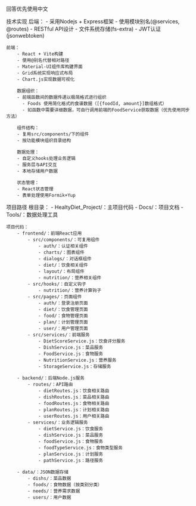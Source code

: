 回答优先使用中文

技术实现
    后端：
        - 采用Nodejs + Express框架
        - 使用模块别名(@services, @routes)
        - RESTful API设计
        - 文件系统存储(fs-extra)
        - JWT认证(jsonwebtoken)

    前端：
        - React + Vite构建
        - 使用@别名代替相对路径
        - Material-UI组件库构建界面
        - Grid系统实现响应式布局
        - Chart.js实现数据可视化
        
        数据组织：
        - 前端函数间的数据传递以极简格式进行组织
          - Foods 使用简化格式的食谱数据（[{foodId, amount}]数组格式）
          - 如函数中需要详细数据，可自行调用前端的FoodService获取数据（优先使用同步方法）

        组件结构：
        - 复用src/components/下的组件
        - 按功能模块组织目录结构
        
        数据处理：
        - 自定义hooks处理业务逻辑
        - 服务层与API交互
        - 本地存储用户数据
        
        状态管理：
        - React状态管理
        - 表单处理使用Formik+Yup


项目路径
    根目录：
        - HealtyDiet_Project/：主项目代码
        - Docs/：项目文档
        - Tools/：数据处理工具

    项目代码：
        - frontend/：前端React应用
            - src/components/：可复用组件
                - auth/：认证相关组件
                - charts/：图表组件
                - dialogs/：对话框组件
                - diet/：饮食相关组件
                - layout/：布局组件
                - nutrition/：营养相关组件
            - src/hooks/：自定义钩子
                - nutrition/：营养计算钩子
            - src/pages/：页面组件
                - auth/：登录注册页面
                - diet/：饮食管理页面
                - food/：食物管理页面
                - plan/：计划管理页面
                - user/：用户管理页面
            - src/services/：前端服务
                - DietScoreService.js：饮食评分服务
                - DishService.js：菜品服务
                - FoodService.js：食物服务
                - NutritionService.js：营养服务
                - StorageService.js：存储服务

        - backend/：后端Node.js服务
            - routes/：API路由
                - dietRoutes.js：饮食相关路由
                - dishRoutes.js：菜品相关路由
                - foodRoutes.js：食物相关路由
                - planRoutes.js：计划相关路由
                - userRoutes.js：用户相关路由
            - services/：业务逻辑服务
                - dietService.js：饮食服务
                - dishService.js：菜品服务
                - foodService.js：食物服务
                - foodTypeService.js：食物类型服务
                - planService.js：计划服务
                - pathService.js：路径服务

        - data/：JSON数据存储
            - dishs/：菜品数据
            - foods/：食物数据（按类别分类）
            - needs/：营养需求数据
            - users/：用户数据
